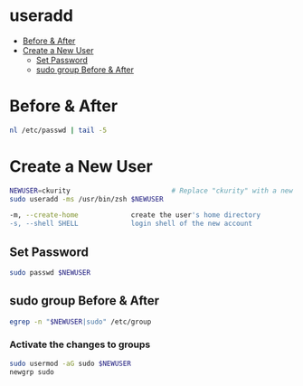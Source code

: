 # useradd

- [Before & After](#before--after)
- [Create a New User](#create-a-new-user)
    - [Set Password](#set-password)
    - [sudo group Before & After](#sudo-group-before--after)

# Before & After
```sh
nl /etc/passwd | tail -5
```

# Create a New User
```sh
NEWUSER=ckurity                         # Replace "ckurity" with a new 
sudo useradd -ms /usr/bin/zsh $NEWUSER

-m, --create-home             create the user's home directory
-s, --shell SHELL             login shell of the new account
```

## Set Password
```sh
sudo passwd $NEWUSER
```

## sudo group Before & After
```sh
egrep -n "$NEWUSER|sudo" /etc/group
```

### Activate the changes to groups
```sh
sudo usermod -aG sudo $NEWUSER
newgrp sudo
```

### 
```

```

### 
```

```